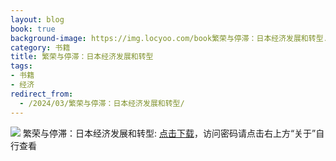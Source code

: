 ```yaml
---
layout: blog
book: true
background-image: https://img.locyoo.com/book繁荣与停滞：日本经济发展和转型.jpg
category: 书籍
title: 繁荣与停滞：日本经济发展和转型
tags:
- 书籍
- 经济
redirect_from:
  - /2024/03/繁荣与停滞：日本经济发展和转型/
---
```

![](https://img.locyoo.com/book繁荣与停滞：日本经济发展和转型.jpg)
繁荣与停滞：日本经济发展和转型: <a name = "ref1" href="https://url18.ctfile.com/f/50983618-1375544152-ca2711?p=3619">点击下载</a>，访问密码请点击右上方“关于”自行查看